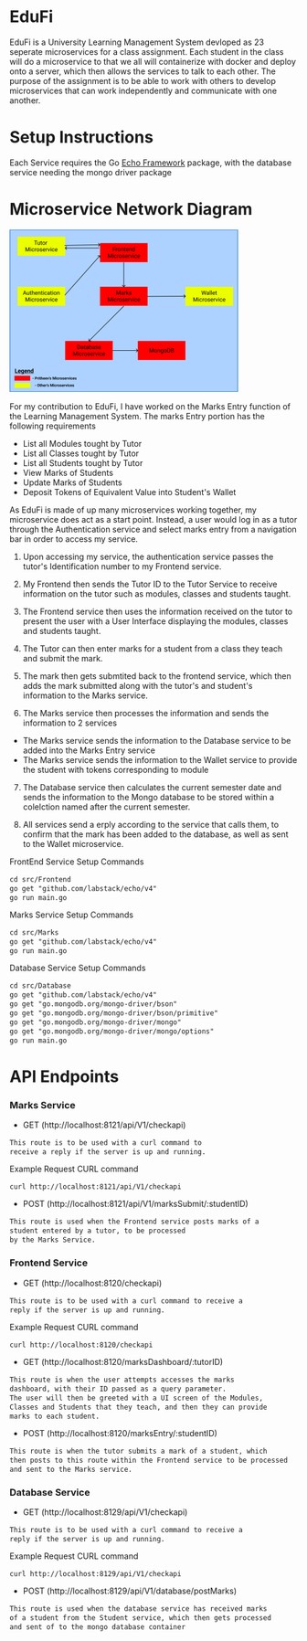 # EduFi

EduFi is a University Learning Management System devloped as 23 seperate microservices for a class assignment. 
Each student in the class will do a microservice to that we all will containerize with docker and deploy onto a server, 
which then allows the services to talk to each other. The purpose of the assignment is to be able to work with others to 
develop microservices that can work independently and communicate with one another.

# Setup Instructions
Each Service requires the Go [Echo Framework](https://echo.labstack.com/guide/) package, 
with the database service needing the mongo driver package

# Microservice Network Diagram
![EduFi Architecture](https://github.com/Axieof/EduFi/blob/master/setup/EduFI_Network_Diagram.png)

For my contribution to EduFi, I have worked on the Marks Entry function of the Learning Management System.
The marks Entry portion has the following requirements
- List all Modules tought by Tutor
- List all Classes tought by Tutor
- List all Students tought by Tutor
- View Marks of Students
- Update Marks of Students
- Deposit Tokens of Equivalent Value into Student's Wallet

As EduFi is made of up many microservices working together, my microservice does act as a start point. 
Instead, a user would log in as a tutor through the Authentication service and select marks entry from
a navigation bar in order to access my service. 

1. Upon accessing my service, the authentication service 
passes the tutor's Identification number to my Frontend service.

2. My Frontend then sends the Tutor ID to the Tutor Service to receive information on the tutor such as
modules, classes and students taught. 

3. The Frontend service then uses the information received on the tutor to present the user with a
User Interface displaying the modules, classes and students taught. 

4. The Tutor can then enter marks for a student from a class they teach and submit the mark.

5. The mark then gets submtited back to the frontend service, which then adds the mark submitted along with
the tutor's and student's information to the Marks service.

6. The Marks service then processes the information and sends the information to 2 services
- The Marks service sends the information to the Database service to be added into the Marks Entry service
- The Marks service sends the information to the Wallet service to provide the student with tokens corresponding to module

7. The Database service then calculates the current semester date and sends the information to the Mongo database to be stored within a colelction named after the current semester.

8. All services send a erply according to the service that calls them, to confirm that the mark has been added to the database, as well as sent to the Wallet microservice.

FrontEnd Service Setup Commands

```
cd src/Frontend
go get "github.com/labstack/echo/v4"
go run main.go
```

Marks Service Setup Commands

```
cd src/Marks
go get "github.com/labstack/echo/v4"
go run main.go
```

Database Service Setup Commands

```
cd src/Database
go get "github.com/labstack/echo/v4"
go get "go.mongodb.org/mongo-driver/bson"
go get "go.mongodb.org/mongo-driver/bson/primitive"
go get "go.mongodb.org/mongo-driver/mongo"
go get "go.mongodb.org/mongo-driver/mongo/options"
go run main.go
```

# API Endpoints
### Marks Service
- GET (http://localhost:8121/api/V1/checkapi)
```
This route is to be used with a curl command to 
receive a reply if the server is up and running.
```

Example Request
CURL command
```
curl http://localhost:8121/api/V1/checkapi
```

- POST (http://localhost:8121/api/V1/marksSubmit/:studentID)
```
This route is used when the Frontend service posts marks of a 
student entered by a tutor, to be processed
by the Marks Service.
```

### Frontend Service
- GET (http://localhost:8120/checkapi)
```
This route is to be used with a curl command to receive a 
reply if the server is up and running.
```

Example Request
CURL command
```
curl http://localhost:8120/checkapi
```

- GET (http://localhost:8120/marksDashboard/:tutorID)
```
This route is when the user attempts accesses the marks 
dashboard, with their ID passed as a query parameter.
The user will then be greeted with a UI screen of the Modules, 
Classes and Students that they teach, and then they can provide
marks to each student.
```
- POST (http://localhost:8120/marksEntry/:studentID)
```
This route is when the tutor submits a mark of a student, which 
then posts to this route within the Frontend service to be processed 
and sent to the Marks service.
```

### Database Service
- GET (http://localhost:8129/api/V1/checkapi)
```
This route is to be used with a curl command to receive a 
reply if the server is up and running.
```

Example Request
CURL command
```
curl http://localhost:8129/api/V1/checkapi
```

- POST (http://localhost:8129/api/V1/database/postMarks)
```
This route is used when the database service has received marks 
of a student from the Student service, which then gets processed 
and sent of to the mongo database container
```
